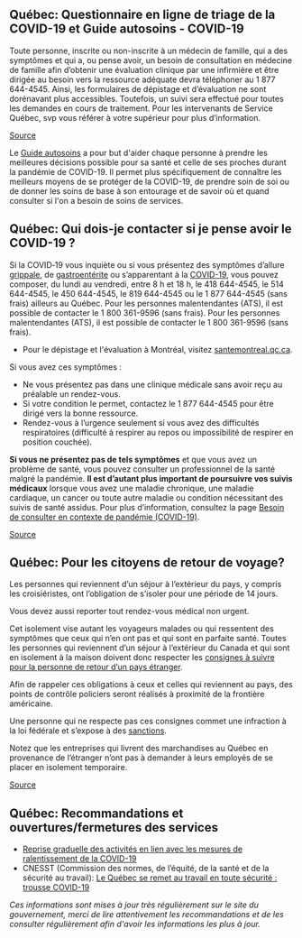 ## Québec: Questionnaire en ligne de triage de la COVID-19 et Guide autosoins - COVID-19

Toute personne, inscrite ou non-inscrite à un médecin de famille, qui a des symptômes et qui a, ou pense avoir, un besoin de consultation en médecine de famille afin d’obtenir une évaluation clinique par une infirmière et être dirigée au besoin vers la ressource adéquate devra téléphoner au 1 877 644-4545. Ainsi, les formulaires de dépistage et d’évaluation ne sont dorénavant plus accessibles. Toutefois, un suivi sera effectué pour toutes les demandes en cours de traitement. Pour les intervenants de Service Québec, svp vous référer à votre supérieur pour plus d’information.

[Source](https://covid19.quebec.ca/evaluation/)

Le [Guide autosoins](https://publications.msss.gouv.qc.ca/msss/document-002491/) a pour but d'aider chaque personne à prendre les meilleures décisions possible pour sa santé et celle de ses proches durant la pandémie de COVID-19. Il permet plus spécifiquement de connaître les meilleurs moyens de se protéger de la COVID-19, de prendre soin de soi ou de donner les soins de base à son entourage et de savoir où et quand consulter si l'on a besoin de soins de services.

## Québec: Qui dois-je contacter si je pense avoir le COVID-19 ?

Si la COVID‑19 vous inquiète ou si vous présentez des symptômes d’allure [grippale](https://www.quebec.ca/sante/problemes-de-sante/grippe-rhume-et-gastro/grippe-influenza/#c1274), de [gastroentérite](https://www.quebec.ca/sante/problemes-de-sante/grippe-rhume-et-gastro/gastro-enterite/#c1806) ou s’apparentant à la [COVID-19](https://www.quebec.ca/sante/problemes-de-sante/a-z/informations-generales-sur-le-coronavirus/#c46469), vous pouvez composer, du lundi au vendredi, entre 8 h et 18 h, le 418 644-4545, le 514 644-4545, le 450 644-4545, le 819 644-4545 ou le 1 877 644-4545 (sans frais) ailleurs au Québec. Pour les personnes malentendantes (ATS), il est possible de contacter le 1 800 361-9596 (sans frais). Pour les personnes malentendantes (ATS), il est possible de contacter le 1 800 361-9596 (sans frais).

- Pour le dépistage et l'évaluation à Montréal, visitez [santemontreal.qc.ca](https://santemontreal.qc.ca/population/coronavirus-covid-19/depistage-covid-19-a-montreal/).

Si vous avez ces symptômes :

- Ne vous présentez pas dans une clinique médicale sans avoir reçu au préalable un rendez-vous.
- Si votre condition le permet, contactez le 1 877 644-4545 pour être dirigé vers la bonne ressource.
- Rendez-vous à l’urgence seulement si vous avez des difficultés respiratoires (difficulté à respirer au repos ou impossibilité de respirer en position couchée).

**Si vous ne présentez pas de tels symptômes** et que vous avez un problème de santé, vous pouvez consulter un professionnel de la santé malgré la pandémie. **Il est d’autant plus important de poursuivre vos suivis médicaux** lorsque vous avez une maladie chronique, une maladie cardiaque, un cancer ou toute autre maladie ou condition nécessitant des suivis de santé assidus. Pour plus d’information, consultez la page [Besoin de consulter en contexte de pandémie (COVID-19)](https://www.quebec.ca/sante/problemes-de-sante/a-z/coronavirus-2019/besoin-de-consulter-en-contexte-de-pandemie-covid-19/).

[Source](https://www.quebec.ca/sante/problemes-de-sante/a-z/coronavirus-2019/)

## Québec: Pour les citoyens de retour de voyage?

Les personnes qui reviennent d’un séjour à l’extérieur du pays, y compris les croisiéristes, ont l’obligation de s’isoler pour une période de 14 jours.

Vous devez aussi reporter tout rendez-vous médical non urgent.

Cet isolement vise autant les voyageurs malades ou qui ressentent des symptômes que ceux qui n’en ont pas et qui sont en parfaite santé. Toutes les personnes qui reviennent d’un séjour à l’extérieur du Canada et qui sont en isolement à la maison doivent donc respecter les [consignes à suivre pour la personne de retour d’un pays étranger](https://www.quebec.ca/sante/problemes-de-sante/a-z/coronavirus-2019/consignes-aux-voyageurs-covid19/#c56528).

Afin de rappeler ces obligations à ceux et celles qui reviennent au pays, des points de contrôle policiers seront réalisés à proximité de la frontière américaine.

Une personne qui ne respecte pas ces consignes commet une infraction à la loi fédérale et s’expose à des [sanctions](https://www.canada.ca/fr/sante-publique/services/maladies/2019-nouveau-coronavirus/derniers-conseils-sante-voyageurs.html#a2).

Notez que les entreprises qui livrent des marchandises au Québec en provenance de l’étranger n’ont pas à demander à leurs employés de se placer en isolement temporaire.

[Source](https://www.quebec.ca/sante/problemes-de-sante/a-z/coronavirus-2019/consignes-aux-voyageurs-covid19/)

## Québec: Recommandations et ouvertures/fermetures des services

- [Reprise graduelle des activités en lien avec les mesures de ralentissement de la COVID-19](https://www.quebec.ca/sante/problemes-de-sante/a-z/coronavirus-2019/reprise-graduelle-activites-mesures-ralentissement-covid19/)
- CNESST (Commission des normes, de l’équité, de la santé et de la sécurité au travail): [Le Québec se remet au travail en toute sécurité : trousse COVID-19](https://www.cnesst.gouv.qc.ca/salle-de-presse/covid-19/Pages/trousse.aspx)

_Ces informations sont mises à jour très régulièrement sur le site du gouvernement, merci de lire attentivement les recommandations et de les consulter régulièrement afin d'avoir les informations les plus à jour._
